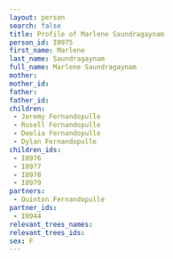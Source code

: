 ```yaml
---
layout: person
search: false
title: Profile of Marlene Saundragaynam
person_id: I0975
first_name: Marlene
last_name: Saundragaynam
full_name: Marlene Saundragaynam
mother: 
mother_id: 
father: 
father_id: 
children:
 - Jeremy Fernandopulle
 - Rusell Fernandopulle
 - Deelia Fernandopulle
 - Dylan Fernandopulle
children_ids:
 - I0976
 - I0977
 - I0978
 - I0979
partners:
 - Quinton Fernandopulle
partner_ids:
 - I0944
relevant_trees_names:
relevant_trees_ids:
sex: F
---
```


